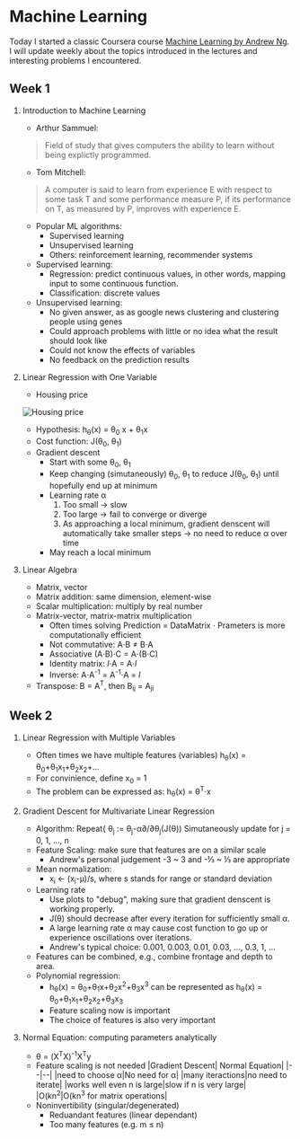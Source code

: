 # Machine Learning

Today I started a classic Coursera course [Machine Learning by Andrew Ng](https://www.coursera.org/learn/machine-learning/home/welcome). I will update weekly about the topics introduced in the lectures and interesting problems I encountered.
## Week 1
1. Introduction to Machine Learning
   * Arthur Sammuel:
    > Field of study that gives computers the ability to learn without being explictly programmed.
   * Tom Mitchell:
    > A computer is said to learn from experience E with respect to some task T and some performance measure P,
    if its performance on T, as measured by P, improves with experience E.
   * Popular ML algorithms:
      * Supervised learning
      * Unsupervised learning
      * Others: reinforcement learning, recommender systems
   * Supervised learning:
      * Regression: predict continuous values, in other words, mapping input to some continuous function.
      * Classification: discrete values
   * Unsupervised learning:
      * No given answer, as as google news clustering and clustering people using genes
      * Could approach problems with little or no idea what the result should look like
      * Could not know the effects of variables
      * No feedback on the prediction results
2. Linear Regression with One Variable
   * Housing price
   
   ![Housing price](images/Diagram_lecture_2.png)
   
   * Hypothesis: h<sub>&theta;</sub>(x) = &theta;<sub>0</sub> x + &theta;<sub>1</sub>x
   * Cost function: J(&theta;<sub>0</sub>, &theta;<sub>1</sub>)
   * Gradient descent
      * Start with some &theta;<sub>0</sub>, &theta;<sub>1</sub>
      * Keep changing (simutaneously) &theta;<sub>0</sub>, &theta;<sub>1</sub> to reduce J(&theta;<sub>0</sub>, &theta;<sub>1</sub>) until hopefully end up at minimum
      * Learning rate &alpha;
          1. Too small &rarr; slow
          2. Too large &rarr; fail to converge or diverge
          3. As approaching a local minimum, gradient denscent will automatically take smaller steps &rarr; no need to reduce &alpha; over time
      * May reach a local minimum
      
3. Linear Algebra
   * Matrix, vector
   * Matrix addition: same dimension, element-wise
   * Scalar multiplication: multiply by real number
   * Matrix-vector, matrix-matrix multiplication
      * Often times solving Prediction = DataMatrix &sdot; Prameters is more computationally efficient
      * Not commutative: A&sdot;B &ne; B&sdot;A
      * Associative (A&sdot;B)&sdot;C = A&sdot;(B&sdot;C)
      * Identity matrix: *I*&sdot;A = A&sdot;*I*
      * Inverse: A&sdot;A<sup>-1</sup> = A<sup>-1</sup>&sdot;A = *I*
   * Transpose: B = A<sup>T</sup>, then B<sub>ij</sub> = A<sub>ji</sub>
      
## Week 2
1. Linear Regression with Multiple Variables
    * Often times we have multiple features (variables)
h<sub>&theta;</sub>(x) = &theta;<sub>0</sub>+&theta;<sub>1</sub>x<sub>1</sub>+&theta;<sub>2</sub>x<sub>2</sub>+...
    * For convinience, define x<sub>0</sub> = 1
    * The problem can be expressed as: h<sub>&theta;</sub>(x) = &theta;<sup>T</sup>&sdot;x

1. Gradient Descent for Multivariate Linear Regression
    * Algorithm:
Repeat{
&theta;<sub>j</sub> := &theta;<sub>j</sub>-&alpha;&part;/&part;&theta;<sub>j</sub>(J(&theta;))
Simutaneously update for j = 0, 1, ..., n
    * Feature Scaling: make sure that features are on a similar scale
        * Andrew's personal judgement -3 ~ 3 and -&#8531; ~ &#8531; are appropriate
    * Mean normalization:
        * x<sub>i</sub> &larr; (x<sub>i</sub>-&mu;)/s, where s stands for range or standard deviation
    * Learning rate
        * Use plots to "debug", making sure that gradient denscent is working properly.
        * J(&theta;) should decrease after every iteration for sufficiently small &alpha;.
        * A large learning rate &alpha; may cause cost function to go up or experience oscillations over iterations.
        * Andrew's typical choice: 0.001, 0.003, 0.01, 0.03, ..., 0.3, 1, ...
    * Features can be combined, e.g., combine frontage and depth to area.
    * Polynomial regression:
        * h<sub>&theta;</sub>(x) = &theta;<sub>0</sub>+&theta;<sub>1</sub>x+&theta;<sub>2</sub>x<sup>2</sup>+&theta;<sub>3</sub>x<sup>3</sup> can be represented as h<sub>&theta;</sub>(x) = &theta;<sub>0</sub>+&theta;<sub>1</sub>x<sub>1</sub>+&theta;<sub>2</sub>x<sub>2</sub>+&theta;<sub>3</sub>x<sub>3</sub>
        * Feature scaling now is important
        * The choice of features is also very important

1. Normal Equation: computing parameters analytically
    * &theta; = (X<sup>T</sup>X)<sup>-1</sup>X<sup>T</sup>y
    * Feature scaling is not needed
|Gradient Descent| Normal Equation|
|--|--|
|need to choose &alpha;|No need for &alpha;|
|many iteractions|no need to iterate|
|works well even n is large|slow if n is very large|
|O(kn<sup>2</sup>|O(kn<sup>3</sup> for matrix operations|
    * Noninvertibility (singular/degenerated)
        * Reduandant features (linear dependant)
        * Too many features (e.g. m &le; n)

